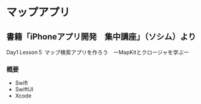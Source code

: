 # マップアプリ

## 書籍「iPhoneアプリ開発　集中講座」（ソシム）より
Day1 Lesson５ マップ検索アプリを作ろう　ーMapKitとクロージャを学ぶー

### 概要
- Swift
- SwiftUI
- Xcode
